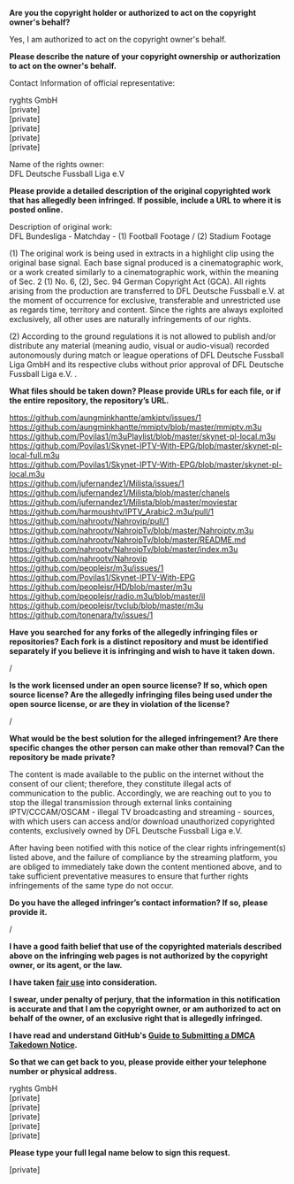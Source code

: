 **Are you the copyright holder or authorized to act on the copyright owner's behalf?**

Yes, I am authorized to act on the copyright owner's behalf.

**Please describe the nature of your copyright ownership or authorization to act on the owner's behalf.**

Contact Information of official representative:

ryghts GmbH  
[private]  
[private]  
[private]  
[private]  
[private]  

Name of the rights owner:  
DFL Deutsche Fussball Liga e.V

**Please provide a detailed description of the original copyrighted work that has allegedly been infringed. If possible, include a URL to where it is posted online.**

Description of original work:  
DFL Bundesliga - Matchday - (1) Football Footage / (2) Stadium Footage

(1) The original work is being used in extracts in a highlight clip using the original base signal. Each base signal produced is a cinematographic work, or a work created similarly to a cinematographic work, within the meaning of Sec. 2 (1) No. 6, (2), Sec. 94 German Copyright Act (GCA). All rights arising from the production are transferred to DFL Deutsche Fussball e.V. at the moment of occurrence for exclusive, transferable and unrestricted use as regards time, territory and content. Since the rights are always exploited exclusively, all other uses are naturally infringements of our rights.

(2) According to the ground regulations it is not allowed to publish and/or distribute any material (meaning audio, visual or audio-visual) recorded autonomously during match or league operations of DFL Deutsche Fussball Liga GmbH and its respective clubs without prior approval of DFL Deutsche Fussball Liga e.V. .

**What files should be taken down? Please provide URLs for each file, or if the entire repository, the repository’s URL.**

https://github.com/aungminkhantte/amkiptv/issues/1  
https://github.com/aungminkhantte/mmiptv/blob/master/mmiptv.m3u  
https://github.com/Povilas1/m3uPlaylist/blob/master/skynet-pl-local.m3u  
https://github.com/Povilas1/Skynet-IPTV-With-EPG/blob/master/skynet-pl-local-full.m3u  
https://github.com/Povilas1/Skynet-IPTV-With-EPG/blob/master/skynet-pl-local.m3u  
https://github.com/jufernandez1/Milista/issues/1  
https://github.com/jufernandez1/Milista/blob/master/chanels  
https://github.com/jufernandez1/Milista/blob/master/moviestar  
https://github.com/harmoushtv/IPTV_Arabic2.m3u/pull/1  
https://github.com/nahrootv/Nahrovip/pull/1  
https://github.com/nahrootv/NahroipTv/blob/master/Nahroiptv.m3u  
https://github.com/nahrootv/NahroipTv/blob/master/README.md  
https://github.com/nahrootv/NahroipTv/blob/master/index.m3u  
https://github.com/nahrootv/Nahrovip  
https://github.com/peopleisr/m3u/issues/1  
https://github.com/Povilas1/Skynet-IPTV-With-EPG  
https://github.com/peopleisr/HD/blob/master/m3u  
https://github.com/peopleisr/radio.m3u/blob/master/il  
https://github.com/peopleisr/tvclub/blob/master/m3u  
https://github.com/tonenara/tv/issues/1

**Have you searched for any forks of the allegedly infringing files or repositories? Each fork is a distinct repository and must be identified separately if you believe it is infringing and wish to have it taken down.**

/

**Is the work licensed under an open source license? If so, which open source license? Are the allegedly infringing files being used under the open source license, or are they in violation of the license?**

/

**What would be the best solution for the alleged infringement? Are there specific changes the other person can make other than removal? Can the repository be made private?**

The content is made available to the public on the internet without the consent of our client; therefore, they constitute illegal acts of communication to the public. Accordingly, we are reaching out to you to stop the illegal transmission through external links containing IPTV/CCCAM/OSCAM - illegal TV broadcasting and streaming - sources, with which users can access and/or download unauthorized copyrighted contents, exclusively owned by DFL Deutsche Fussball Liga e.V.

After having been notified with this notice of the clear rights infringement(s) listed above, and the failure of compliance by the streaming platform, you are obliged to immediately take down the content mentioned above, and to take sufficient preventative measures to ensure that further rights infringements of the same type do not occur.

**Do you have the alleged infringer’s contact information? If so, please provide it.**

/

**I have a good faith belief that use of the copyrighted materials described above on the infringing web pages is not authorized by the copyright owner, or its agent, or the law.**

**I have taken <a href="https://www.lumendatabase.org/topics/22">fair use</a> into consideration.**

**I swear, under penalty of perjury, that the information in this notification is accurate and that I am the copyright owner, or am authorized to act on behalf of the owner, of an exclusive right that is allegedly infringed.**

**I have read and understand GitHub's <a href="https://docs.github.com/articles/guide-to-submitting-a-dmca-takedown-notice/">Guide to Submitting a DMCA Takedown Notice</a>.**

**So that we can get back to you, please provide either your telephone number or physical address.**

ryghts GmbH  
[private]  
[private]  
[private]  
[private]  
[private]

**Please type your full legal name below to sign this request.**

[private]
